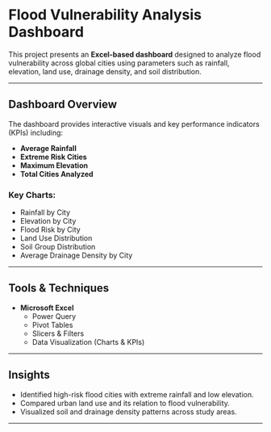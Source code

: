 #  Flood Vulnerability Analysis Dashboard

This project presents an **Excel-based dashboard** designed to analyze flood vulnerability across global cities using parameters such as rainfall, elevation, land use, drainage density, and soil distribution.

---

##  Dashboard Overview
The dashboard provides interactive visuals and key performance indicators (KPIs) including:

- **Average Rainfall**  
- **Extreme Risk Cities**  
- **Maximum Elevation**  
- **Total Cities Analyzed**

### Key Charts:
- Rainfall by City  
- Elevation by City  
- Flood Risk by City  
- Land Use Distribution  
- Soil Group Distribution  
- Average Drainage Density by City

---

##  Tools & Techniques
- **Microsoft Excel**
  - Power Query  
  - Pivot Tables  
  - Slicers & Filters  
  - Data Visualization (Charts & KPIs)

---

##  Insights
- Identified high-risk flood cities with extreme rainfall and low elevation.  
- Compared urban land use and its relation to flood vulnerability.  
- Visualized soil and drainage density patterns across study areas.

---
